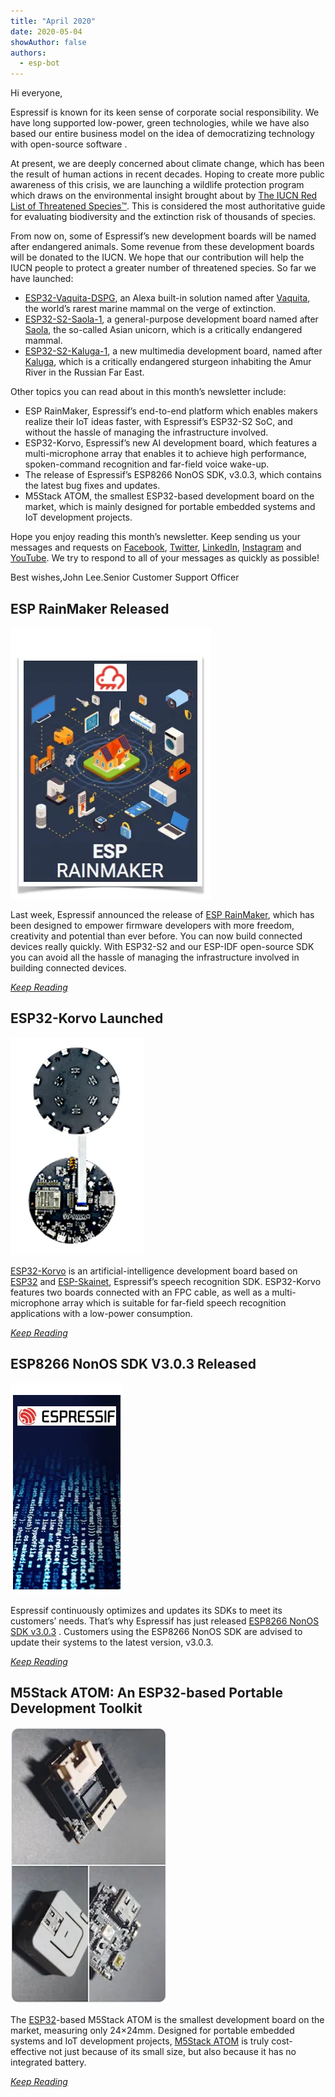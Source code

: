```yaml
---
title: "April 2020"
date: 2020-05-04
showAuthor: false
authors: 
  - esp-bot
---
```

Hi everyone,

Espressif is known for its keen sense of corporate social responsibility. We have long supported low-power, green technologies, while we have also based our entire business model on the idea of democratizing technology with open-source software .

At present, we are deeply concerned about climate change, which has been the result of human actions in recent decades. Hoping to create more public awareness of this crisis, we are launching a wildlife protection program which draws on the environmental insight brought about by [The IUCN Red List of Threatened Species™](https://www.iucn.org/zh-hans/node/24442). This is considered the most authoritative guide for evaluating biodiversity and the extinction risk of thousands of species.

From now on, some of Espressif’s new development boards will be named after endangered animals. Some revenue from these development boards will be donated to the IUCN. We hope that our contribution will help the IUCN people to protect a greater number of threatened species. So far we have launched:

- [ESP32-Vaquita-DSPG](https://github.com/espressif/esp-va-sdk/blob/master/docs/en/hw-reference/esp32/user-guide-esp32-vaquita-dspg.md), an Alexa built-in solution named after [Vaquita](https://www.worldwildlife.org/species/vaquita), the world’s rarest marine mammal on the verge of extinction.
- [ESP32-S2-Saola-1](https://docs.espressif.com/projects/esp-idf/en/latest/esp32s2/hw-reference/esp32s2/user-guide-saola-1-v1.2.html), a general-purpose development board named after [Saola](https://www.worldwildlife.org/species/saola), the so-called Asian unicorn, which is a critically endangered mammal.
- [ESP32-S2-Kaluga-1](https://www.espressif.com/en/news/ESP32-S2-mass-production), a new multimedia development board, named after [Kaluga](https://www.iucnredlist.org/species/10268/3186676), which is a critically endangered sturgeon inhabiting the Amur River in the Russian Far East.

Other topics you can read about in this month’s newsletter include:

- ESP RainMaker, Espressif’s end-to-end platform which enables makers realize their IoT ideas faster, with Espressif’s ESP32-S2 SoC, and without the hassle of managing the infrastructure involved.
- ESP32-Korvo, Espressif’s new AI development board, which features a multi-microphone array that enables it to achieve high performance, spoken-command recognition and far-field voice wake-up.
- The release of Espressif’s ESP8266 NonOS SDK, v3.0.3, which contains the latest bug fixes and updates.
- M5Stack ATOM, the smallest ESP32-based development board on the market, which is mainly designed for portable embedded systems and IoT development projects.

Hope you enjoy reading this month’s newsletter. Keep sending us your messages and requests on [Facebook](https://www.facebook.com/espressif/), [Twitter](https://twitter.com/EspressifSystem), [LinkedIn](https://www.linkedin.com/company/espressif-systems/), [Instagram](https://www.instagram.com/espressif_systems/) and [YouTube](https://www.youtube.com/channel/UCDBWNF7CJ2U5eLGT7o3rKog). We try to respond to all of your messages as quickly as possible!

Best wishes,John Lee.Senior Customer Support Officer

## ESP RainMaker Released

![](img/april-1.webp)

Last week, Espressif announced the release of [ESP RainMaker](https://rainmaker.espressif.com/), which has been designed to empower firmware developers with more freedom, creativity and potential than ever before. You can now build connected devices really quickly. With ESP32-S2 and our ESP-IDF open-source SDK you can avoid all the hassle of managing the infrastructure involved in building connected devices.

[*Keep Reading*](https://www.espressif.com/en/news/ESP-RainMaker)

## ESP32-Korvo Launched

![](img/april-2.webp)

[ESP32-Korvo](https://github.com/espressif/esp-skainet/blob/master/docs/en/hw-reference/esp32/user-guide-esp32-korvo-v1.1.md) is an artificial-intelligence development board based on [ESP32](https://www.espressif.com/en/products/hardware/esp32/overview) and [ESP-Skainet](https://www.espressif.com/en/products/software/esp-skainet/overview), Espressif’s speech recognition SDK. ESP32-Korvo features two boards connected with an FPC cable, as well as a multi-microphone array which is suitable for far-field speech recognition applications with a low-power consumption.

[*Keep Reading*](https://www.espressif.com/en/news/ESP32-Korvo)

## ESP8266 NonOS SDK V3.0.3 Released

![](img/april-3.webp)

Espressif continuously optimizes and updates its SDKs to meet its customers’ needs. That’s why Espressif has just released [ESP8266 NonOS SDK v3.0.3](https://github.com/espressif/ESP8266_NONOS_SDK/releases) . Customers using the ESP8266 NonOS SDK are advised to update their systems to the latest version, v3.0.3.

[*Keep Reading*](https://www.espressif.com/en/news/ESP8266_NonOS_3.0.3)

## M5Stack ATOM: An ESP32-based Portable Development Toolkit

![](img/april-4.webp)

The [ESP32](https://www.espressif.com/en/products/hardware/esp32/overview)-based M5Stack ATOM is the smallest development board on the market, measuring only 24×24mm. Designed for portable embedded systems and IoT development projects, [M5Stack ATOM](https://m5stack.com/products/atom-matrix-esp32-development-kit) is truly cost-effective not just because of its small size, but also because it has no integrated battery.

[*Keep Reading*](https://www.espressif.com/en/news/M5Stack_ATOM_ESP32)
